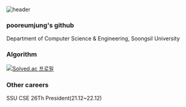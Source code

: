 ![header](https://capsule-render.vercel.app/api?type=wave&color=auto&height=300&section=header&text=Welcome%20render&fontSize=90)



### pooreumjung's github
Department of Computer Science & Engineering, Soongsil University





### Algorithm
[![Solved.ac 프로필](http://mazassumnida.wtf/api/v2/generate_badge?boj=pooreumjung02)](https://solved.ac/pooreumjung02)







### Other careers
SSU CSE 26Th President(21.12~22.12)
